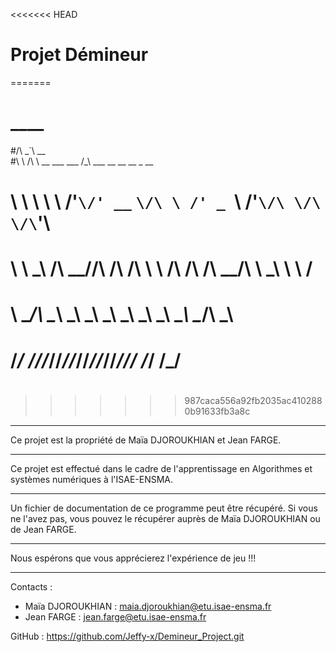 <<<<<<< HEAD
# Projet Démineur
=======
# ____                                                           
#/\  _`\                      __                                 
#\ \ \/\ \     __    ___ ___ /\_\    ___      __   __  __  _ __  
# \ \ \ \ \  /'__`\/' __` __`\/\ \ /' _ `\  /'__`\/\ \/\ \/\`'__\
#  \ \ \_\ \/\  __//\ \/\ \/\ \ \ \/\ \/\ \/\  __/\ \ \_\ \ \ \/ 
#   \ \____/\ \____\ \_\ \_\ \_\ \_\ \_\ \_\ \____\\ \____/\ \_\ 
#    \/___/  \/____/\/_/\/_/\/_/\/_/\/_/\/_/\/____/ \/___/  \/_/ 
#
>>>>>>> 987caca556a92fb2035ac4102880b91633fb3a8c

--------------------------------------------------------------------------
Ce projet est la propriété de Maïa DJOROUKHIAN et Jean FARGE.

--------------------------------------------------------------------------

Ce projet est effectué dans le cadre de l'apprentissage en Algorithmes et systèmes numériques à l'ISAE-ENSMA.

--------------------------------------------------------------------------

Un fichier de documentation de ce programme peut être récupéré. Si vous ne l'avez pas, vous pouvez le récupérer auprès de Maïa DJOROUKHIAN ou de Jean FARGE.

--------------------------------------------------------------------------

Nous espérons que vous apprécierez l'expérience de jeu !!!

--------------------------------------------------------------------------

Contacts :
- Maïa DJOROUKHIAN : maia.djoroukhian@etu.isae-ensma.fr
- Jean FARGE : jean.farge@etu.isae-ensma.fr

GitHub : https://github.com/Jeffy-x/Demineur_Project.git